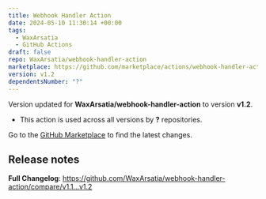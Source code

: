 ```yaml
---
title: Webhook Handler Action
date: 2024-05-10 11:30:14 +00:00
tags:
  - WaxArsatia
  - GitHub Actions
draft: false
repo: WaxArsatia/webhook-handler-action
marketplace: https://github.com/marketplace/actions/webhook-handler-action
version: v1.2
dependentsNumber: "?"
---
```



Version updated for **WaxArsatia/webhook-handler-action** to version **v1.2**.
- This action is used across all versions by **?** repositories.

Go to the [GitHub Marketplace](https://github.com/marketplace/actions/webhook-handler-action) to find the latest changes.

## Release notes

**Full Changelog**: https://github.com/WaxArsatia/webhook-handler-action/compare/v1.1...v1.2
